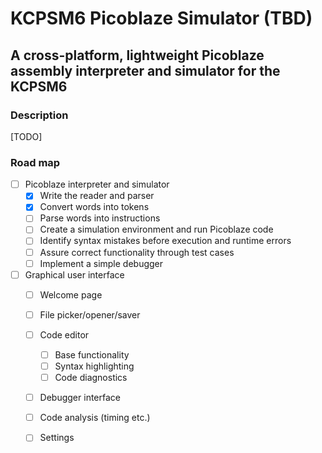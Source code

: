 # KCPSM6 Picoblaze Simulator (TBD)
## A cross-platform, lightweight Picoblaze assembly interpreter and simulator for the KCPSM6

### Description

[TODO]

### Road map

- [ ] Picoblaze interpreter and simulator
  - [X] Write the reader and parser
  - [X] Convert words into tokens
  - [ ] Parse words into instructions
  - [ ] Create a simulation environment and run Picoblaze code
  - [ ] Identify syntax mistakes before execution and runtime errors
  - [ ] Assure correct functionality through test cases
  - [ ] Implement a simple debugger

- [ ] Graphical user interface
  - [ ] Welcome page
  - [ ] File picker/opener/saver
  - [ ] Code editor
    - [ ] Base functionality
    - [ ] Syntax highlighting
    - [ ] Code diagnostics
  - [ ] Debugger interface
  - [ ] Code analysis (timing etc.)
  - [ ] Settings




